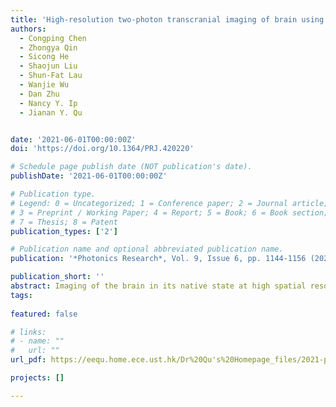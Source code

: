 ```yaml
---
title: 'High-resolution two-photon transcranial imaging of brain using direct wavefront sensing'
authors:
  - Congping Chen
  - Zhongya Qin
  - Sicong He
  - Shaojun Liu
  - Shun-Fat Lau
  - Wanjie Wu
  - Dan Zhu
  - Nancy Y. Ip
  - Jianan Y. Qu


date: '2021-06-01T00:00:00Z'
doi: 'https://doi.org/10.1364/PRJ.420220'

# Schedule page publish date (NOT publication's date).
publishDate: '2021-06-01T00:00:00Z'

# Publication type.
# Legend: 0 = Uncategorized; 1 = Conference paper; 2 = Journal article;
# 3 = Preprint / Working Paper; 4 = Report; 5 = Book; 6 = Book section;
# 7 = Thesis; 8 = Patent
publication_types: ['2']

# Publication name and optional abbreviated publication name.
publication: '*Photonics Research*, Vol. 9, Issue 6, pp. 1144-1156 (2021) '

publication_short: ''
abstract: Imaging of the brain in its native state at high spatial resolution poses major challenges to visualization techniques. Two-photon microscopy integrated with the thinned-skull or optical clearing skull technique provides a minimally invasive tool for in vivo imaging of the cortex of mice without activating immune response and inducing brain injury. However, the imaging contrast and spatial resolution are severely compromised by the optical heterogeneity of the skull, limiting the imaging depth to the superficial layer. In this work, an optimized configuration of an adaptive optics two-photon microscope system and an improved wavefront sensing algorithm are proposed for accurate correction for the aberrations induced by the skull window and brain tissue. Using this system, we achieved subcellular resolution transcranial imaging of layer 5 pyramidal neurons up to 700 μm below pia in living mice. In addition, we investigated microglia–plaque interaction in living brain of Alzheimer’s disease and demonstrated high-precision laser dendrotomy and single-spine ablation.
tags:
  
featured: false

# links:
# - name: ""
#   url: ""
url_pdf: https://eequ.home.ece.ust.hk/Dr%20Qu's%20Homepage_files/2021-prj-1.pdf

projects: []

---
```





